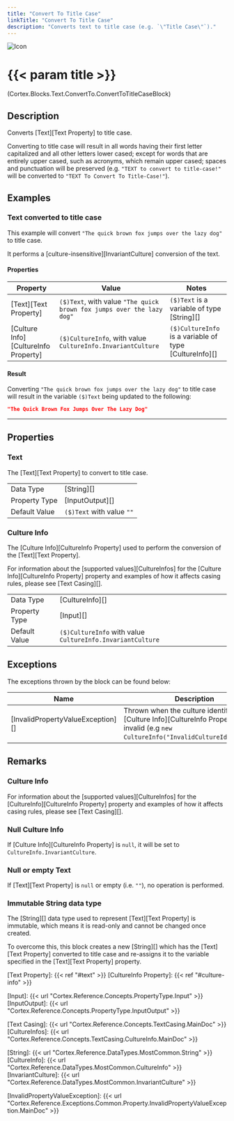 ```yaml
---
title: "Convert To Title Case"
linkTitle: "Convert To Title Case"
description: "Converts text to title case (e.g. `\"Title Case\"`)."
---
```


![Icon](/blocks/text-convert-block-icon.png)

# {{< param title >}}

<p class="namespace">(Cortex.Blocks.Text.ConvertTo.ConvertToTitleCaseBlock)</p>

## Description

Converts [Text][Text Property] to title case.

Converting to title case will result in all words having their first letter capitalized and all other letters lower cased; except for words that are entirely upper cased, such as acronyms, which remain upper cased; spaces and punctuation will be preserved (e.g. `"TEXT to convert to title-case!"` will be converted to `"TEXT To Convert To Title-Case!"`).

## Examples

### Text converted to title case

This example will convert `"The quick brown fox jumps over the lazy dog"` to title case.

It performs a [culture-insensitive][InvariantCulture] conversion of the text.

#### Properties

| Property           | Value                     | Notes                                    |
|--------------------|---------------------------|------------------------------------------|
| [Text][Text Property] | `($)Text`, with value `"The quick brown fox jumps over the lazy dog"` | `($)Text` is a variable of type [String][] |
| [Culture Info][CultureInfo Property] | `($)CultureInfo`, with value `CultureInfo.InvariantCulture` | `($)CultureInfo` is a variable of type [CultureInfo][] |

#### Result

Converting `"The quick brown fox jumps over the lazy dog"` to title case will result in the variable `($)Text` being updated to the following:

```json
"The Quick Brown Fox Jumps Over The Lazy Dog"
```

***

## Properties

### Text

The [Text][Text Property] to convert to title case.

| | |
|--------------------|---------------------------|
| Data Type | [String][] |
| Property Type | [InputOutput][] |
| Default Value | `($)Text` with value `""` |

### Culture Info

The [Culture Info][CultureInfo Property] used to perform the conversion of the [Text][Text Property].

For information about the [supported values][CultureInfos] for the [Culture Info][CultureInfo Property] property and examples of how it affects casing rules, please see [Text Casing][].

| | |
|--------------------|---------------------------|
| Data Type | [CultureInfo][] |
| Property Type | [Input][] |
| Default Value | `($)CultureInfo` with value `CultureInfo.InvariantCulture` |

## Exceptions

The exceptions thrown by the block can be found below:

| Name     | Description |
|----------|----------|
| [InvalidPropertyValueException][] | Thrown when the culture identifier of the [Culture Info][CultureInfo Property] is invalid (e.g `new CultureInfo("InvalidCultureIdentifier")`)

## Remarks

### Culture Info

For information about the [supported values][CultureInfos] for the [CultureInfo][CultureInfo Property] property and examples of how it affects casing rules, please see [Text Casing][].

### Null Culture Info

If [Culture Info][CultureInfo Property] is `null`, it will be set to `CultureInfo.InvariantCulture`.

### Null or empty Text

If [Text][Text Property] is `null` or empty (i.e. `""`), no operation is performed.

### Immutable String data type

The [String][] data type used to represent [Text][Text Property] is immutable, which means it is read-only and cannot be changed once created.

To overcome this, this block creates a new [String][] which has the [Text][Text Property] converted to title case and re-assigns it to the variable specified in the [Text][Text Property] property.

[Text Property]: {{< ref "#text" >}}
[CultureInfo Property]: {{< ref "#culture-info" >}}

[Input]: {{< url "Cortex.Reference.Concepts.PropertyType.Input" >}}
[InputOutput]: {{< url "Cortex.Reference.Concepts.PropertyType.InputOutput" >}}

[Text Casing]: {{< url "Cortex.Reference.Concepts.TextCasing.MainDoc" >}}
[CultureInfos]: {{< url "Cortex.Reference.Concepts.TextCasing.CultureInfo.MainDoc" >}}

[String]: {{< url "Cortex.Reference.DataTypes.MostCommon.String" >}}
[CultureInfo]: {{< url "Cortex.Reference.DataTypes.MostCommon.CultureInfo" >}}
[InvariantCulture]: {{< url "Cortex.Reference.DataTypes.MostCommon.InvariantCulture" >}}

[InvalidPropertyValueException]: {{< url "Cortex.Reference.Exceptions.Common.Property.InvalidPropertyValueException.MainDoc" >}}
